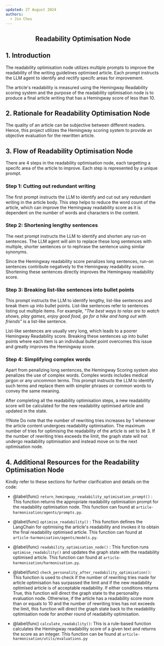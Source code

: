 ```yaml
---
updated: 27 August 2024
authors:
  - Jin Chou
---
```


<center><h2><p>Readability Optimisation Node</p></h2></center>

## 1. Introduction

The readability optimisation node utilizes multiple prompts to improve the readability of the writing guidelines optimised article. Each prompt instructs the LLM agent to identify and rectify specifc areas for improvement.

The article's readability is measured using the Hemingway Readability scoring system and the purpose of the readability optimisation node is to produce a final article writing that has a Hemingway score of less than 10.

## 2. Rationale for Readability Optimisation Node
The quality of an article can be subjective between different readers. Hence, this project utilizes the Hemingway scoring system to provide an objective evaluation for the rewritten article. 

## 3. Flow of Readability Optimisation Node
There are 4 steps in the readability optimisation node, each targetting a specifc area of the article to improve. Each step is represented by a unique prompt.

### Step 1: Cutting out redundant writing 
The first prompt instructs the LLM to identify and cut out any redundant writing in the article body. This step helps to reduce the word count of the article, which can improve the Hemingway readability score as it is dependent on the number of words and characters in the content.

### Step 2: Shortening lengthy sentences 
The next prompt instructs the LLM to identify and shorten any run-on sentences. The LLM agent will aim to replace these long sentences with multiple, shorter sentences or to rephrase the sentence using similar synonyms. 

Since the Hemingway readability score penalizes long sentences, run-on sentences contribute negatively to the Hemingway readability score. Shortening these sentences directly improves the Hemingway readability score.

### Step 3: Breaking list-like sentences into bullet points 
This prompt instructs the LLM to identify lengthy, list-like sentences and break them up into bullet points. List-like sentences refer to sentences listing out multiple items. For example, *"The best ways to relax are to watch shows, play games, enjoy good food, go for a hike and hang out with friends"* is a list-like sentence. 

List-like sentences are usually very long, which leads to a poorer Hemingway Readability score. Breaking these sentences up into bullet points where each item is an individual bullet point overcomes this issue and greatly improves the Hemingway score.

### Step 4: Simplifying complex words
Apart from penalizing long sentences, the Hemingway Scoring system also penalizes the use of complex words. Complex words includes medical jargon or any uncommon terms. This prompt instructs the LLM to identify such terms and replace them with simpler phrases or common words to convey the same meaning.

After completing all the readability optimisation steps, a new readability score will be calculated for the new readability optimised article and updated in the state.

!!!Note
    Do note that the number of rewriting tries increases by 1 whenever the article content undergoes readability optimisation. The maximum number of tries for optimising the readability of the article is set to be 3. If the number of rewriting tries exceeds the limit, the graph state will not undergo readability optimisation and instead move on to the next optimisation node.

## 4. Additional Resources for the Readability Optimisation Node
Kindly refer to these sections for further clarification and details on the code:

- @label(func) ```return_hemingway_readability_optimisation_prompt()``` : This function returns the appropriate readability optimisation prompt for the readability optimisation node. This function can found at `article-harmonisation/agents/prompts.py`.

-  @label(func) ```optimise_readability()``` : This function defines the LangChain for optimising the article's readability and invokes it to obtain the final readability optimised article. This function can found at `article-harmonisation/agents/models.py`.

-  @label(func) ```readability_optimisation_node()``` : This function runs `optimise_readability()` and updates the graph state with the readability optimised article. This function can found at `article-harmonisation/harmonisation.py`.

-  @label(func) ```check_personality_after_readability_optimisation()```: This function is used to check if the number of rewriting tries made for article optimisation has surpassed the limit and if the new readability optimised article is of acceptable readability. If either conditions returns True, this function will direct the graph state to the personality evaluation node. Otherwise, if the article has a readability score more than or equals to 10 and the number of rewriting tries has not exceeds the limit, this function will direct the graph state back to the readability optimisation node for another round of readabilty optimisation.

-  @label(func) ```calculate_readability()```: This is a rule-based function calculates the Hemingway readability score of a given text and returns the score as an integer. This function can be found at `article-harmonisation/utils/evaluations.py`